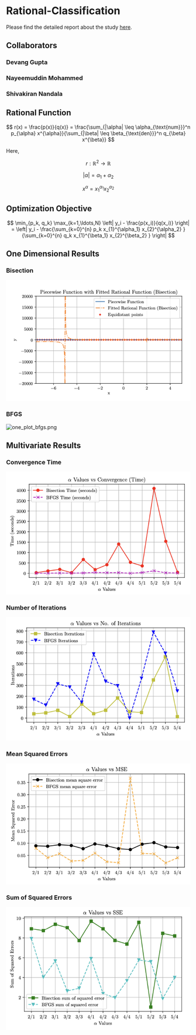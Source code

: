 # Rational-Classification

Please find the detailed report about the study [here](RClass_Report.pdf).


## Collaborators

### Devang Gupta
### Nayeemuddin Mohammed
### Shivakiran Nandala

## Rational Function
$$
r(x) = \frac{p(x)}{q(x)} = \frac{\sum_{|\alpha| \leq \alpha_{\text{num}}}^n p_{\alpha} x^{\alpha}}{\sum_{|\beta| \leq \beta_{\text{den}}}^n q_{\beta} x^{\beta}}
$$
                
Here,

$$
r: \mathbb{R}^2 \rightarrow \mathbb{R}
$$

$$
|\alpha| = \alpha_1 + \alpha_2
$$

$$
x^{\alpha} = x_1^{\alpha_1} x_2^{\alpha_2}
$$


## Optimization Objective

$$
\min_{p_k, q_k} \max_{k=1,\ldots,N} \left| y_i - \frac{p(x_i)}{q(x_i)} \right| = \left| y_i - \frac{\sum_{k=0}^{n} p_k x_{1}^{\alpha_1} x_{2}^{\alpha_2} }{\sum_{k=0}^{n} q_k x_{1}^{\beta_1} x_{2}^{\beta_2} } \right|
$$

## One Dimensional Results

### Bisection
![one_plot_bisection.png](images/one_plot_bisection.png)

### BFGS
![one_plot_bfgs.png](images/one_plot_bfgs.png)



## Multivariate Results


### Convergence Time
![alpha_convergence_time.png](images/alpha_convergence_time.png)

### Number of Iterations
![alpha_num_iterations.png](images/alpha_num_iterations.png)

### Mean Squared Errors
![alpha_mse.png](images/alpha_mse.png)

### Sum of Squared Errors
![alpha_sse.png](images/alpha_sse.png)



